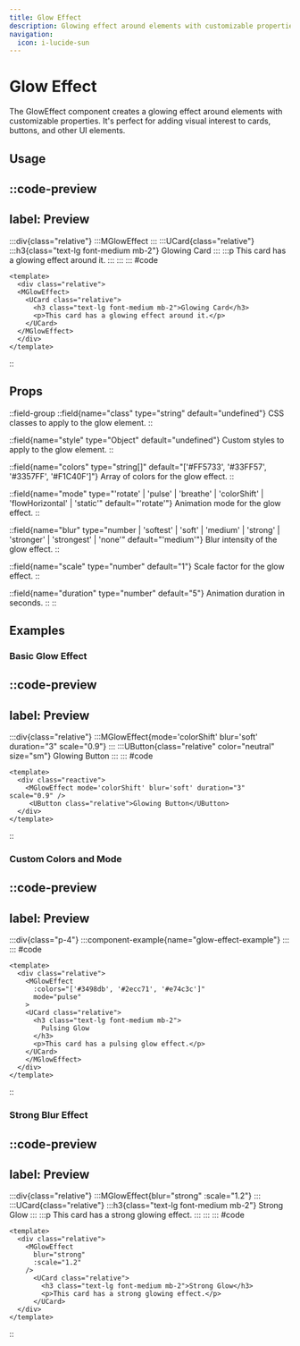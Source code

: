 ```yaml
---
title: Glow Effect
description: Glowing effect around elements with customizable properties.
navigation:
  icon: i-lucide-sun
---
```


# Glow Effect

The GlowEffect component creates a glowing effect around elements with customizable properties. It's perfect for adding visual interest to cards, buttons, and other UI elements.

## Usage

::code-preview
---
label: Preview
---
  :::div{class="relative"}
    :::MGlowEffect
    :::
      :::UCard{class="relative"}
        :::h3{class="text-lg font-medium mb-2"}
          Glowing Card
        :::
        :::p
        This card has a glowing effect around it.
        :::
      :::
  :::
#code
```vue
<template>
  <div class="relative">
  <MGlowEffect>
    <UCard class="relative">
      <h3 class="text-lg font-medium mb-2">Glowing Card</h3>
      <p>This card has a glowing effect around it.</p>
    </UCard>
  </MGlowEffect>
  </div>
</template>
```
::

## Props

::field-group
  ::field{name="class" type="string" default="undefined"}
  CSS classes to apply to the glow element.
  ::
  
  ::field{name="style" type="Object" default="undefined"}
  Custom styles to apply to the glow element.
  ::
  
  ::field{name="colors" type="string[]" default="['#FF5733', '#33FF57', '#3357FF', '#F1C40F']"}
  Array of colors for the glow effect.
  ::
  
  ::field{name="mode" type="'rotate' | 'pulse' | 'breathe' | 'colorShift' | 'flowHorizontal' | 'static'" default="'rotate'"}
  Animation mode for the glow effect.
  ::
  
  ::field{name="blur" type="number | 'softest' | 'soft' | 'medium' | 'strong' | 'stronger' | 'strongest' | 'none'" default="'medium'"}
  Blur intensity of the glow effect.
  ::
  
  ::field{name="scale" type="number" default="1"}
  Scale factor for the glow effect.
  ::
  
  ::field{name="duration" type="number" default="5"}
  Animation duration in seconds.
  ::
::

## Examples

### Basic Glow Effect

::code-preview
---
label: Preview
---
  :::div{class="relative"}
    :::MGlowEffect{mode='colorShift' blur='soft' duration="3" scale="0.9"}
    :::
      :::UButton{class="relative" color="neutral" size="sm"}
        Glowing Button
      :::
  :::
#code
```vue
<template>
  <div class="reactive">
    <MGlowEffect mode='colorShift' blur='soft' duration="3" scale="0.9" />
     <UButton class="relative">Glowing Button</UButton>
  </div>
</template>
```
::

### Custom Colors and Mode

::code-preview
---
label: Preview
---
  :::div{class="p-4"}
    :::component-example{name="glow-effect-example"}
    :::
  :::
#code
```vue
<template>
  <div class="relative">
    <MGlowEffect 
      :colors="['#3498db', '#2ecc71', '#e74c3c']" 
      mode="pulse"
    >
    <UCard class="relative">
      <h3 class="text-lg font-medium mb-2">
        Pulsing Glow
      </h3>
      <p>This card has a pulsing glow effect.</p>
    </UCard>
    </MGlowEffect>
  </div>
</template>
```
::

### Strong Blur Effect

::code-preview
---
label: Preview
---
  :::div{class="relative"}
    :::MGlowEffect{blur="strong" :scale="1.2"}
    :::
      :::UCard{class="relative"}
        :::h3{class="text-lg font-medium mb-2"}
        Strong Glow
        :::
        :::p
        This card has a strong glowing effect.
        :::
      :::
  :::
#code
```vue
<template>
  <div class="relative">
    <MGlowEffect 
      blur="strong" 
      :scale="1.2"
    />
      <UCard class="relative">
        <h3 class="text-lg font-medium mb-2">Strong Glow</h3>
        <p>This card has a strong glowing effect.</p>
      </UCard>
  </div>
</template>
```
::